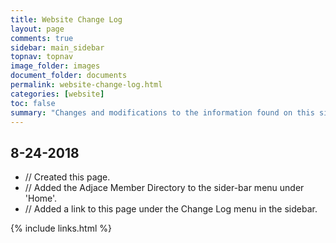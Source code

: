 ```yaml
---
title: Website Change Log
layout: page
comments: true
sidebar: main_sidebar
topnav: topnav
image_folder: images
document_folder: documents
permalink: website-change-log.html
categories: [website]
toc: false
summary: "Changes and modifications to the information found on this site."
---
```


## 8-24-2018

-	// Created this page.
-	// Added the Adjace Member Directory to the sider-bar menu under 'Home'.
-	// Added a link to this page under the Change Log menu in the sidebar.

{% include links.html %}